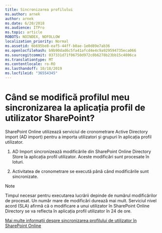 ```yaml
---
title: Sincronizarea profilului
ms.author: arnek
author: arnek
ms.date: 6/20/2018
ms.audience: ITPro
ms.topic: article
ROBOTS: NOINDEX, NOFOLLOW
localization_priority: Normal
ms.assetid: 6b695be8-eaf5-44ff-b0ae-1e0d89e7ab36
ms.openlocfilehash: b9b90dad6c5fa41afcd4e4c9a929594735eca066
ms.sourcegitcommit: 037331d71f06750d972c0b6278b23bb15c4806ca
ms.translationtype: MT
ms.contentlocale: ro-RO
ms.lasthandoff: 10/18/2019
ms.locfileid: "36554345"
---
```

# <a name="when-do-my-profile-changes-sync-to-the-sharepoint-user-profile-application"></a>Când se modifică profilul meu sincronizarea la aplicația profil de utilizator SharePoint?

SharePoint Online utilizează serviciul de cronometrare Active Directory import (AD import) pentru a importa utilizatori și grupuri în aplicația profil utilizator. 
  
1. AD Import sincronizează modificările din SharePoint Online Directory Store la aplicația profil utilizator. Aceste modificări sunt procesate în loturi.
    
2. Activitatea de cronometrare se execută până când modificările sunt sincronizate.
    
> [!NOTE]
> Timpul necesar pentru executarea lucrării depinde de numărul modificărilor de procesat. Un număr mare de modificări durează mai mult. Serviciul nivel acord (SLA) afirmă că o modificare a unui utilizator în SharePoint Online Directory se va reflecta în aplicația profil utilizator în 24 de ore. 
  
[Mai multe informații despre sincronizarea profilului de utilizator în SharePoint Online](https://go.microsoft.com/fwlink/?linkid=875671)
  

